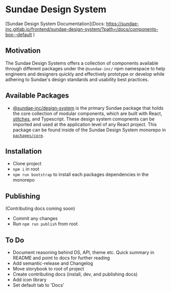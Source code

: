 # Sundae Design System

[Sundae Design System Documentation](Docs: https://sundae-inc.gitlab.io/frontend/sundae-design-system/?path=/docs/components-box--default
)

## Motivation

The Sundae Design Systems offers a collection of components available through different packages under the `@sundae-inc/` npm namespace to help engineers and designers quickly and effectively prototype or develop while adhering to Sundae's design standards and usability best practices.

## Available Packages

- [@sundae-inc/design-system](https://gitlab.com/sundae-inc/frontend/packages/-/packages) is the primary Sundae package that holds the core collection of modular components, which are built with React, [stitches](https://stitches.dev/docs/installation), and Typescript. These design system comopnents can be imported and used at the application level of any React project. This package can be found inside of the Sundae Design System monorepo in [`packages/core`](https://gitlab.com/sundae-inc/frontend/sundae-design-system/-/tree/master/packages/core).

## Installation

- Clone project
- `npm i` in root
- `npm run bootstrap` to install each packages dependencies in the monorepo

## Publishing

(Contributing docs coming soon)

- Commit any changes
- Run `npm run publish` from root

## To Do

- Document reasoning behind DS, API, theme etc. Quick summary in README and point to docs for further reading
- Add semantic-release and Changelog
- Move storybook to root of project
- Create contributing docs (install, dev, and publishing docs)
- Add icon library
- Set default tab to 'Docs'
